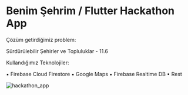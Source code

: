 # Benim Şehrim / Flutter Hackathon App

Çözüm getirdiğimiz problem: 

Sürdürülebilir Şehirler ve Topluluklar - 11.6

Kullandığımız Teknolojiler:

▪ Firebase Cloud Firestore
▪ Google Maps
▪ Firebase Realtime DB
▪ Rest

![hackathon_app](https://user-images.githubusercontent.com/78686891/153761945-7a2fc2ba-9ae8-4256-a13d-8f7c759f8d85.jpg)
